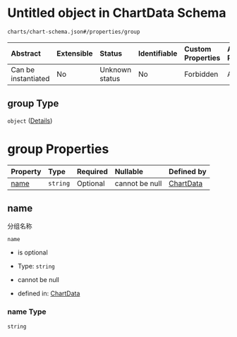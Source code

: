 # Untitled object in ChartData Schema

```txt
charts/chart-schema.json#/properties/group
```



| Abstract            | Extensible | Status         | Identifiable | Custom Properties | Additional Properties | Access Restrictions | Defined In                                                                    |
| :------------------ | :--------- | :------------- | :----------- | :---------------- | :-------------------- | :------------------ | :---------------------------------------------------------------------------- |
| Can be instantiated | No         | Unknown status | No           | Forbidden         | Allowed               | none                | [chart-schema.json\*](../out/charts/chart-schema.json "open original schema") |

## group Type

`object` ([Details](chart-schema-properties-group.md))

# group Properties

| Property      | Type     | Required | Nullable       | Defined by                                                                                                                 |
| :------------ | :------- | :------- | :------------- | :------------------------------------------------------------------------------------------------------------------------- |
| [name](#name) | `string` | Optional | cannot be null | [ChartData](chart-schema-properties-group-properties-name.md "charts/chart-schema.json#/properties/group/properties/name") |

## name

分组名称

`name`

* is optional

* Type: `string`

* cannot be null

* defined in: [ChartData](chart-schema-properties-group-properties-name.md "charts/chart-schema.json#/properties/group/properties/name")

### name Type

`string`
